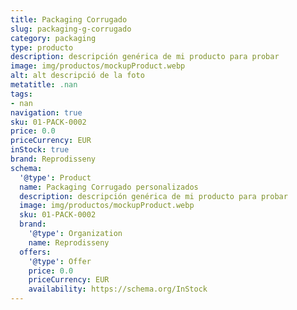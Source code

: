 ```yaml
---
title: Packaging Corrugado
slug: packaging-g-corrugado
category: packaging
type: producto
description: descripción genérica de mi producto para probar
image: img/productos/mockupProduct.webp
alt: alt descripció de la foto
metatitle: .nan
tags:
- nan
navigation: true
sku: 01-PACK-0002
price: 0.0
priceCurrency: EUR
inStock: true
brand: Reprodisseny
schema:
  '@type': Product
  name: Packaging Corrugado personalizados
  description: descripción genérica de mi producto para probar
  image: img/productos/mockupProduct.webp
  sku: 01-PACK-0002
  brand:
    '@type': Organization
    name: Reprodisseny
  offers:
    '@type': Offer
    price: 0.0
    priceCurrency: EUR
    availability: https://schema.org/InStock
---
```

